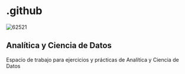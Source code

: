 # .github

![62521](https://user-images.githubusercontent.com/84739791/189390175-9319c864-8d25-4d61-828e-0d1a4e82fa52.png)

## Analítica y Ciencia de Datos

Espacio de trabajo para ejercicios y prácticas de Analítica y Ciencia de Datos
